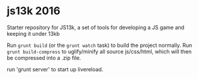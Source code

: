 # js13k 2016
Starter repository for JS13k, a set of tools for developing a JS game and keeping it under 13kb

Run `grunt build` (or the `grunt watch` task) to build the project normally. Run `grunt build-compress` to uglify/minify
 all source js/css/html, which will then be compressed into a .zip file.
 
run 'grunt server' to start up livereload.





